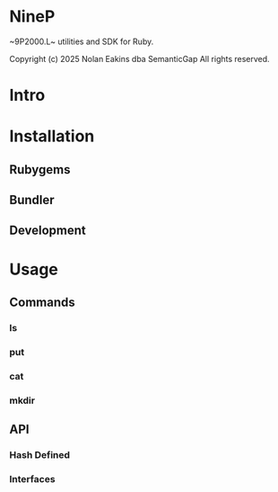 # NineP

~9P2000.L~ utilities and SDK for Ruby.

Copyright (c) 2025 Nolan Eakins dba SemanticGap
All rights reserved.


# Intro


# Installation

## Rubygems

## Bundler

## Development


# Usage

## Commands

### ls

### put

### cat

### mkdir


## API

### Hash Defined

### Interfaces
